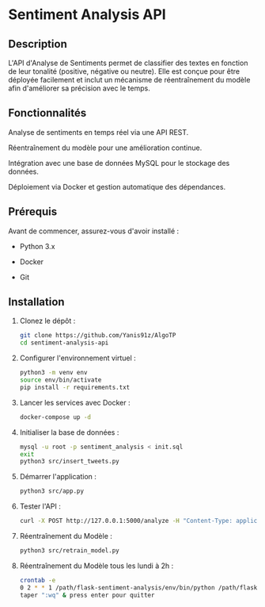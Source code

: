 # Sentiment Analysis API

## Description

L'API d'Analyse de Sentiments permet de classifier des textes en fonction de leur tonalité (positive, négative ou neutre). Elle est conçue pour être déployée facilement et inclut un mécanisme de réentraînement du modèle afin d'améliorer sa précision avec le temps.

## Fonctionnalités

Analyse de sentiments en temps réel via une API REST.

Réentraînement du modèle pour une amélioration continue.

Intégration avec une base de données MySQL pour le stockage des données.

Déploiement via Docker et gestion automatique des dépendances.

## Prérequis

Avant de commencer, assurez-vous d'avoir installé :

- Python 3.x

- Docker

- Git

## Installation

1. Clonez le dépôt :
   ```bash
   git clone https://github.com/Yanis91z/AlgoTP
   cd sentiment-analysis-api
2. Configurer l'environnement virtuel :
   ```bash
   python3 -m venv env
   source env/bin/activate
   pip install -r requirements.txt
3. Lancer les services avec Docker :
   ```bash
   docker-compose up -d
4. Initialiser la base de données :
   ```bash
   mysql -u root -p sentiment_analysis < init.sql
   exit
   python3 src/insert_tweets.py
6. Démarrer l'application :
   ```bash
   python3 src/app.py
7. Tester l'API :
   ```bash
   curl -X POST http://127.0.0.1:5000/analyze -H "Content-Type: application/json" -d @tweets.json
8. Réentraînement du Modèle :
   ```bash
   python3 src/retrain_model.py
9. Réentraînement du Modèle tous les lundi à 2h :
   ```bash
   crontab -e
   0 2 * * 1 /path/flask-sentiment-analysis/env/bin/python /path/flask-sentiment-analysis/src/retrain_model.py
   taper ":wq" & press enter pour quitter
